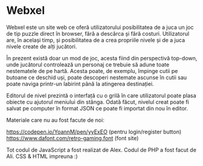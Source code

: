 # Webxel
Webxel este un site web ce oferă utilizatorului posibilitatea de a juca un joc de tip puzzle direct în browser, fără a descărca și fără costuri. Utilizatorul are, în același timp, și posibilitatea de a crea propriile nivele și de a juca nivele create de alți jucători.

În prezent există doar un mod de joc, acesta fiind din perspectivă top-down, unde jucătorul controlează un personaj ce trebuie să adune toate nestematele de pe hartă. Acesta poate, de exemplu, împinge cutii pe butoane ce deschid uși, poate descoperi nestemate ascunse în cutii sau poate naviga printr-un labirint până la atingerea destinației.

Editorul de nivel prezintă o interfață cu o grilă în care utilizatorul poate plasa obiecte cu ajutorul meniului din stânga. Odată făcut, nivelul creat poate fi salvat pe computer în format JSON ce poate fi importat din nou în editor.


Materiale care nu au fost facute de noi:

https://codepen.io/YoannM/pen/yyExEO (pentru login/register button)
https://www.dafont.com/retro-gaming.font (font site)


Tot codul de JavaScript a fost realizat de Alex.
Codul de PHP a fost facut de Ali.
CSS & HTML impreuna :)
